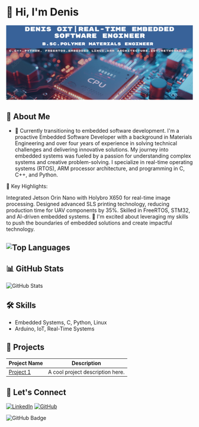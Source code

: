 # 👋 Hi, I'm Denis

![Banner](test.png.png)


## 🚀 About Me
- 🌱 Currently transitioning to embedded software development.
I'm a proactive Embedded Software Developer with a background in Materials Engineering and over four years of experience in solving technical challenges and delivering innovative solutions.
My journey into embedded systems was fueled by a passion for understanding complex systems and creative problem-solving. 
I specialize in real-time operating systems (RTOS), ARM processor architecture, and programming in C, C++, and Python.

📌 Key Highlights:

Integrated Jetson Orin Nano with Holybro X650 for real-time image processing.
Designed advanced SLS printing technology, reducing production time for UAV components by 35%.
Skilled in FreeRTOS, STM32, and AI-driven embedded systems.
🚀 I'm excited about leveraging my skills to push the boundaries of embedded solutions and create impactful technology.

## ![Top Languages](https://github-readme-stats.vercel.app/api/top-langs/?username=DenisGit6&layout=compact&theme=radical)

## 📊 GitHub Stats
![GitHub Stats](https://github-readme-stats.vercel.app/api?username=DenisGit6&show_icons=true)

## 🛠️ Skills
- Embedded Systems, C, Python, Linux
- Arduino, IoT, Real-Time Systems

## 📂 Projects
| Project Name | Description |
|--------------|-------------|
| [Project 1](#) | A cool project description here. |

## 🎨 Let's Connect
[![LinkedIn](https://img.shields.io/badge/LinkedIn-Connect-blue)](www.linkedin.com/in/denis-ivanilov-developer)
[![GitHub](https://img.shields.io/badge/GitHub-DenisGit6-lightgrey)](https://github.com/DenisGit6)


![GitHub Badge](https://img.shields.io/badge/GitHub-DenisGit6-blue)


